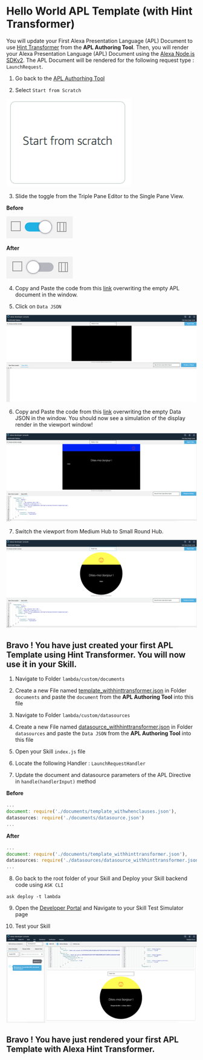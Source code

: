 # Hello World APL Template (with Hint Transformer)

You will update your First Alexa Presentation Language (APL) Document to use [Hint Transformer](https://developer.amazon.com/docs/alexa-presentation-language/apl-data-source.html#texttohint-transformer) from the **APL Authoring Tool**.
Then, you will render your Alexa Presentation Language (APL) Document using the [Alexa Node.js SDKv2](https://github.com/alexa/alexa-skills-kit-sdk-for-nodejs). The APL Document will be rendered for the following request type : ```LaunchRequest```.


1. Go back to the [APL Authorhing Tool](https://developer.amazon.com/alexa/console/ask/displays)

2. Select `Start from Scratch`

![start-from-scratch](./images/button-start-from-scratch.png)

3. Slide the toggle from the Triple Pane Editor to the Single Pane View.

**Before**

![toggle-layout](./images/toggle-layout-view.png)

**After**

![toggle-code](./images/toggle-code-view.png)

4. Copy and Paste the code from this [link](../lambda/custom/documents/template_withhinttransformer.json) overwriting the empty APL document in the window.

5. Click on `Data JSON`

![data-json](./images/data-json.png)

6. Copy and Paste the code from this [link](../lambda/custom/datasources/datasource_withhinttransformer.json) overwriting the empty Data JSON in the window. You should now see a simulation of the display render in the viewport window!

![medium-hub](./images/hint-transformer-medium-hub.png)


7. Switch the viewport from Medium Hub to Small Round Hub.

![small-hub](./images/hint-transformer-small-hub.png)

## Bravo ! You have just created your first APL Template using Hint Transformer. You will now use it in your Skill.


1. Navigate to Folder ```lambda/custom/documents```

2. Create a new File named [template_withhinttransformer.json](../lambda/custom/documents/template_withhinttransformer.json) in Folder ```documents``` and paste the `document` from the **APL Authoring Tool** into this file

3. Navigate to Folder ```lambda/custom/datasources```

4. Create a new File named [datasource_withhinttransformer.json](../lambda/custom/datasources/datasource_withhinttransformer.json) in Folder ```datasources``` and paste the `Data JSON` from the **APL Authoring Tool** into this file

5. Open your Skill ```index.js``` file

6. Locate the following Handler : `LaunchRequestHandler`

7. Update the document and datasource parameters of the APL Directive in ```handle(handlerInput)```  method

**Before**

```javascript
...
document: require('./documents/template_withwhenclauses.json'),
datasources: require('./documents/datasource.json')
...
```

**After**
```javascript
...
document: require('./documents/template_withhinttransformer.json'),
datasources: require('./datasources/datasource_withhinttransformer.json')
...
```

8. Go back to the root folder of your Skill and Deploy your Skill backend code using ```ASK CLI```

```
ask deploy -t lambda
```

9. Open the [Developer Portal](https://developer.amazon.com/alexa/console/ask) and Navigate to your Skill Test Simulator page

10. Test your Skill

![simulator](./images/simulator-hint-transformer.png)

## Bravo ! You have just rendered your first APL Template with Alexa Hint Transformer.
